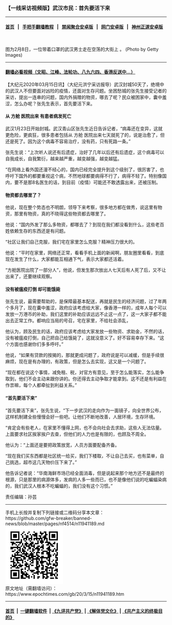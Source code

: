 ### 【一线采访视频版】武汉市民：首先要活下来
------------------------

#### [首页](https://github.com/gfw-breaker/banned-news/blob/master/README.md) &nbsp;&nbsp;|&nbsp;&nbsp; [手把手翻墙教程](https://github.com/gfw-breaker/guides/wiki) &nbsp;&nbsp;|&nbsp;&nbsp; [禁闻聚合安卓版](https://github.com/gfw-breaker/bn-android) &nbsp;&nbsp;|&nbsp;&nbsp; [网门安卓版](https://github.com/oGate2/oGate) &nbsp;&nbsp;|&nbsp;&nbsp; [神州正道安卓版](https://github.com/SzzdOgate/update) 



<div><img alt="" class="aligncenter wp-post-image" src="https://i.epochtimes.com/assets/uploads/2020/03/GettyImages-1199359708-800x450-600x400.jpg"/>
<div class="red16 caption">
 <p>
  图为2月8日，一位带着口罩的武汉男士走在空荡的大街上 。 (Photo by Getty Images)
 </p>
</div>
</div><hr/>

#### [翻墙必看视频（文昭、江峰、法轮功、八九六四、香港反送中...）](https://github.com/gfw-breaker/banned-news/blob/master/pages/link3.md)

<div><p>
 【大纪元2020年03月15日讯】（大纪元洪宁采访报导）武汉封城50天了，绝境中的武汉人不但要面对凶险的疫情，还面对生存问题。坐困愁城的张先生接受记者的采访，提出一连串的问题，国内外捐赠的物资，哪去了呢？民众被困家中，囊中羞涩，怎么办呢？张先生表示，首先要活下来。
</p>
<h4>
 从
 <ok href="https://www.epochtimes.com/gb/tag/%E6%96%B9%E8%88%B1.html">
  方舱
 </ok>
 医院出来 有患者病发死亡
</h4>
<p>
 武汉1月23日开始封城。武汉青山区张先生近日告诉记者，“病毒还在变异，这就更危险，更疯狂，很多患者包括从
 <ok href="https://www.epochtimes.com/gb/tag/%E6%96%B9%E8%88%B1.html">
  方舱
 </ok>
 医院出来七天就死了的，说是治愈了，但还是死了。因为这个病毒不容易治疗，没有药，只有死路一条。”
</p>
<p>
 <center>
 </center>
 张先生说：“上次听人说还有后遗症，治好了几年以后还有后遗症，这个病毒可以自我成长，自我繁衍，越来越严重，越变越强，越变越猛。
</p>
<p>
 “在网络上看外国还漫不经心的，国内已经完全提升到这个级别了，很厉害了，也呼吁下国外的都要重视这个病，不然地球都要病得不行了，病得不轻了。特别像国内，要不是那8名医生的话，到目前（疫情）可能还不敢透露出来，还被压制。
</p>
<h4>
 物资都去哪里了？
</h4>
<p>
 他说，现在整个势态也不明朗，领导下来考察，很多地方都在做秀，说这里有物资，那里有物资，真的不晓得这些物资都去哪里了。
</p>
<p>
 他说：“国内外发了那么多物资，都哪去了？到现在我们都没看到什么，这些老百姓依赖生存的东西还是有问题。
</p>
<p>
 “社区让我们自己克服，我们宅在家里怎么克服？精神压力很大的。
</p>
<p>
 他说：“平时在家里，网络还正常，看看手机上面的新闻啊，朋友圈里看看，到底现在发生了什么，大家都能互相通下气，表示大家都还活着。
</p>
<p>
 “方舱医院出院了一部分人”，他说，但发生那次放出人七天后有人死了后，又不让出来了，还要继续观察。
</p>
<h4>
 没有被瘟疫打倒 却可能饿毙
</h4>
<p>
 张先生说，最需要帮助的，是保障最基本配送，再就是民生的经济问题，过了年两个多月了，现在囊中羞涩，政府应该考虑给大家，像香港一样的，成年人每个可以发放一万港币的补助，我们这里的补助应该远远不止这一点了，这一大家子都不能出去正常工作。都响应当局的号召，宅在家里，不给社会添乱，
</p>
<p>
 他认为，顾及民生的话，政府应该考虑给大家发放一些物资、求助金，不然的话，没有被瘟疫打倒，自己把自己给饿毙了，这就没意义了。好不容易幸存下来。“这个方面也感谢你们多多呼吁。”
</p>
<p>
 他说，“如果有贷款的按揭的，那就更成问题了，政府说是可以减缓，但是手续很麻烦，现在是有办理的，有政策，但是怎么去实现，这又是一个问题了。
</p>
<p>
 “现在都在说这个事情，减免租、税，对官方有意见，至于怎么能落实，怎么能争取到，他们不会主动来跟你讲的。你还得去主动争取才能拿到。这不还是有利益在作祟嘛，每个人都牵扯到利益关系。”
</p>
<h4>
 “首先要活下来”
</h4>
<p>
 “首先要活下来”，张先生说，“下一步武汉的走向作为一面镜子，向全世界公布，这样机制建全些慢慢会好一些吧。让他们不断地改善，人居环境，生存环境。
</p>
<p>
 “肯定会有些老人，在家里不懂得上网，也不会向社会去求助，这些人无法估量。上面要求社区挨家挨户去查，但他们的人力也是有限的，也顾及不周全。
</p>
<p>
 他认为：“上面还是要把政策放宽，人员方面要配备齐备。
</p>
<p>
 “现在我们买东西都是社区统一给买，我们下楼取，不让自己去买，也有菜单，自己挑选，超市这几天物价压下来了。”
</p>
<p>
 他告诉记者说：“华南海鲜市场已经全面消毒，但是说起来那个地方还不是最终的根源，只是那里的病源体多，发病的人多一些而已，也不是像他们说的吃蝙蝠染病的，我们武汉人根本不吃蝙蝠的，我们没有这个习惯。”
</p>
<p>
 责任编辑：孙芸
</p>
</div>
<hr/>
手机上长按并复制下列链接或二维码分享本文章：<br/>
https://github.com/gfw-breaker/banned-news/blob/master/pages/nf4514/n11941189.md <br/>
<a href='https://github.com/gfw-breaker/banned-news/blob/master/pages/nf4514/n11941189.md'><img src='https://github.com/gfw-breaker/banned-news/blob/master/pages/nf4514/n11941189.md.png'/></a> <br/>
原文地址（需翻墙访问）：https://www.epochtimes.com/gb/20/3/15/n11941189.htm


------------------------
#### [首页](https://github.com/gfw-breaker/banned-news/blob/master/README.md) &nbsp;|&nbsp; [一键翻墙软件](https://github.com/gfw-breaker/nogfw/blob/master/README.md) &nbsp;| [《九评共产党》](https://github.com/gfw-breaker/9ping.md/blob/master/README.md#九评之一评共产党是什么) | [《解体党文化》](https://github.com/gfw-breaker/jtdwh.md/blob/master/README.md) | [《共产主义的终极目的》](https://github.com/gfw-breaker/gczydzjmd.md/blob/master/README.md)


<img src='http://gfw-breaker.win/banned-news/pages/nf4514/n11941189.md' width='0px' height='0px'/>